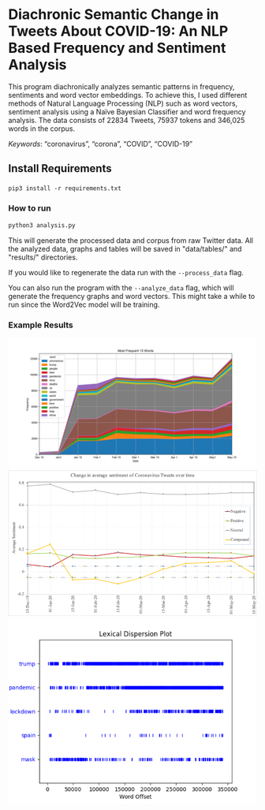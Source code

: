 # Diachronic Semantic Change in Tweets About COVID-19: An NLP Based Frequency and Sentiment Analysis

This program diachronically analyzes semantic patterns in frequency, sentiments and word vector embeddings. To achieve this, I used different methods of Natural Language Processing (NLP) such as word vectors, sentiment analysis using a Naïve Bayesian Classifier and word frequency analysis. The data consists of 22834 Tweets, 75937 tokens and 346,025 words in the corpus.

*Keywords*: “coronavirus”, “corona”, “COVID”, “COVID-19” 

## Install Requirements

`pip3 install -r requirements.txt`

### How to run

```bash
python3 analysis.py
```
This will generate the processed data and corpus from raw Twitter data.
All the analyzed data, graphs and tables will be saved in "data/tables/" and "results/" directories.

If you would like to regenerate the data run with the `--process_data` flag.

You can also run the program with the `--analyze_data` flag, which will generate the frequency graphs and word vectors. This might take a while to run since the Word2Vec model will be training.

### Example Results

![Image 1](sample_results/lines.png)
![Image 1](sample_results/corPicture1.png)
![Image 1](sample_results/dispersion_plot_sample.png) 

